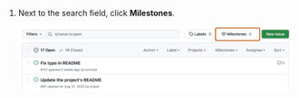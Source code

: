 1. Next to the search field, click **Milestones**.

   ![Screenshot of the list of issues for a repository. Above the list, a button, labeled with a signpost icon and "Milestones," is outlined in orange.](/assets/images/help/issues/issues-milestone-button.png)
